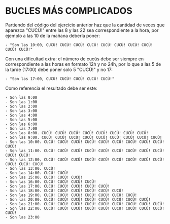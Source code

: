 # BUCLES MÁS COMPLICADOS

Partiendo del código del ejercicio anterior haz que la cantidad de veces que aparezca "CUCÚ!" entre las 8 y las 22 sea correspondiente a la hora, por ejemplo a las 10 de la mañana debería poner:

    - "Son las 10:00, CUCÚ! CUCÚ! CUCÚ! CUCÚ! CUCÚ! CUCÚ! CUCÚ! CUCÚ! CUCÚ! CUCÚ!"

Con una dificultad extra: el número de cucús debe ser siempre en correspondiente a las horas en formato 12h y no 24h, por lo que a las 5 de la tarde (17:00) debe poner solo 5 "CUCÚ!" y no 17:

    - "Son las 17:00, CUCÚ! CUCÚ! CUCÚ! CUCÚ! CUCÚ!"

Como referencia el resultado debe ser este:

    - Son las 0:00
    - Son las 1:00
    - Son las 2:00
    - Son las 3:00
    - Son las 4:00
    - Son las 5:00
    - Son las 6:00
    - Son las 7:00
    - Son las 8:00. CUCÚ! CUCÚ! CUCÚ! CUCÚ! CUCÚ! CUCÚ! CUCÚ! CUCÚ!
    - Son las 9:00. CUCÚ! CUCÚ! CUCÚ! CUCÚ! CUCÚ! CUCÚ! CUCÚ! CUCÚ! CUCÚ!
    - Son las 10:00. CUCÚ! CUCÚ! CUCÚ! CUCÚ! CUCÚ! CUCÚ! CUCÚ! CUCÚ! CUCÚ! CUCÚ!
    - Son las 11:00. CUCÚ! CUCÚ! CUCÚ! CUCÚ! CUCÚ! CUCÚ! CUCÚ! CUCÚ! CUCÚ! CUCÚ! CUCÚ!
    - Son las 12:00. CUCÚ! CUCÚ! CUCÚ! CUCÚ! CUCÚ! CUCÚ! CUCÚ! CUCÚ! CUCÚ! CUCÚ! CUCÚ! CUCÚ!
    - Son las 13:00. CUCÚ!
    - Son las 14:00. CUCÚ! CUCÚ!
    - Son las 15:00. CUCÚ! CUCÚ! CUCÚ!
    - Son las 16:00. CUCÚ! CUCÚ! CUCÚ! CUCÚ!
    - Son las 17:00. CUCÚ! CUCÚ! CUCÚ! CUCÚ! CUCÚ!
    - Son las 18:00. CUCÚ! CUCÚ! CUCÚ! CUCÚ! CUCÚ! CUCÚ!
    - Son las 19:00. CUCÚ! CUCÚ! CUCÚ! CUCÚ! CUCÚ! CUCÚ! CUCÚ!
    - Son las 20:00. CUCÚ! CUCÚ! CUCÚ! CUCÚ! CUCÚ! CUCÚ! CUCÚ! CUCÚ!
    - Son las 21:00. CUCÚ! CUCÚ! CUCÚ! CUCÚ! CUCÚ! CUCÚ! CUCÚ! CUCÚ! CUCÚ!
    - Son las 22:00. CUCÚ! CUCÚ! CUCÚ! CUCÚ! CUCÚ! CUCÚ! CUCÚ! CUCÚ! CUCÚ! CUCÚ!
    - Son las 23:00
